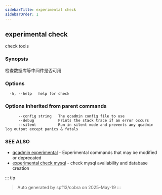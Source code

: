 ```yaml
---
sidebarTitle: experimental check
sidebarOrder: 1
---
```


## experimental check<Badge type="tip" text="4.0.0" />

check tools

### Synopsis

检查数据库等中间件是否可用

### Options

```
  -h, --help   help for check
```

### Options inherited from parent commands

```
      --config string   The qcadmin config file to use
      --debug           Prints the stack trace if an error occurs
      --silent          Run in silent mode and prevents any qcadmin log output except panics & fatals
```

### SEE ALSO

* [qcadmin experimental](experimental.md)	 - Experimental commands that may be modified or deprecated
* [experimental check mysql](experimental_check_mysql.md)	 - check mysql availability and database creation

::: tip
>Auto generated by spf13/cobra on 2025-May-19
:::